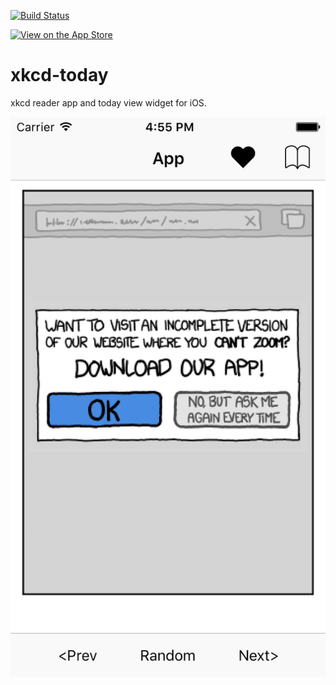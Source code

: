 [![Build Status](https://travis-ci.org/meekapps/xkcd-today.svg?branch=master)](https://travis-ci.org/meekapps/xkcd-today)

[![View on the App Store](https://linkmaker.itunes.apple.com/images/badges/en-us/badge_appstore-lrg.svg)](https://itunes.apple.com/us/app/xkcd-today/id1082226820?ls=1&mt=8)

# xkcd-today

xkcd reader app and today view widget for iOS.

![](/screenshots/4/main.png)
